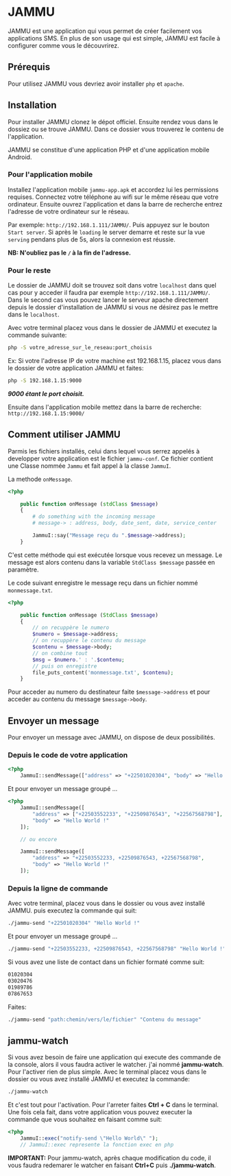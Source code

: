 # JAMMU #

JAMMU est une application qui vous permet de créer facilement vos applications SMS. En plus de son usage qui est simple, JAMMU est facile à configurer comme vous le découvrirez.

## Prérequis ##

Pour utilisez JAMMU vous devriez avoir installer ```php``` et ```apache```.

## Installation ##

Pour installer JAMMU clonez le dépot officiel.
Ensuite rendez vous dans le dossiez ou se trouve JAMMU. Dans ce dossier vous trouverez le contenu de l'application.

JAMMU se constitue d'une application PHP et d'une application mobile Android.

### Pour l'application mobile ###

Installez l'application mobile `jammu-app.apk` et accordez lui les permissions requises.
Connectez votre téléphone au wifi sur le même réseau que votre ordinateur.
Ensuite ouvrez l'application et dans la barre de recherche entrez l'adresse de votre ordinateur sur le réseau.

Par exemple: `http://192.168.1.111/JAMMU/`. Puis appuyez sur le bouton `Start server`.
Si après le `loading` le server demarre et reste sur la vue `serving` pendans plus de 5s, alors la connexion est réussie.

**NB: N'oubliez pas le `/` à la fin de l'adresse.**

### Pour le reste ###

Le dossier de JAMMU doit se trouvez soit dans votre `localhost` dans quel cas pour y acceder il faudra par exemple `http://192.168.1.111/JAMMU/`.
Dans le second cas vous pouvez lancer le serveur apache directement depuis le dossier d'installation de JAMMU si vous ne désirez pas le mettre dans le `localhost`.

Avec votre terminal placez vous dans le dossier de JAMMU et executez la commande suivante:

```cmd
php -S votre_adresse_sur_le_reseau:port_choisis
```

Ex: Si votre l'adresse IP de votre machine est 192.168.1.15, placez vous dans le dossier de votre application JAMMU et faites:

```cmd
php -S 192.168.1.15:9000
```

***9000 étant le port choisit.***

Ensuite dans l'application mobile mettez dans la barre de recherche: `http://192.168.1.15:9000/`

## Comment utiliser JAMMU ##

Parmis les fichiers installés, celui dans lequel vous serrez appelés à developper votre application est le fichier `jammu-conf`.
Ce fichier contient une Classe nommée `Jammu` et fait appel à la classe `JammuI`.

La methode `onMessage`.

```php
<?php

	public function onMessage (stdClass $message)
	{
		# do something with the incoming message
		# message-> : address, body, date_sent, date, service_center

		JammuI::say("Message reçu du ".$message->address);
	}
```

C'est cette méthode qui est exécutée lorsque vous recevez un message. Le message est alors contenu dans la variable `StdClass $message` passée en paramètre.

Le code suivant enregistre le message reçu dans un fichier nommé `monmessage.txt`.
```php
<?php

	public function onMessage (StdClass $message)
	{
		// on recuppère le numero
		$numero = $message->address;
		// on recuppère le contenu du message
		$contenu = $message->body;
		// on combine tout
		$msg = $numero.' : '.$contenu;
		// puis on enregistre
		file_puts_content('monmessage.txt', $contenu);
	}
```

Pour acceder au numero du destinateur faite `$message->address` et pour acceder au contenu du message `$message->body`.

## Envoyer un message ##

Pour envoyer un message avec JAMMU, on dispose de deux possibilités.

### Depuis le code de votre application ###

```php
<?php
	JammuI::sendMessage(["address" => "+22501020304", "body" => "Hello World !"]);
```

Et pour envoyer un message groupé ...

```php
<?php
	JammuI::sendMessage([
		"address" => ["+22503552233", "+22509876543", "+22567568798"],
		"body" => "Hello World !"
	]);

	// ou encore

	JammuI::sendMessage([
		"address" => "+22503552233, +22509876543, +22567568798",
		"body" => "Hello World !"
	]);
```

### Depuis la ligne de commande ###

Avec votre terminal, placez vous dans le dossier ou vous avez installé JAMMU. puis executez la commande qui suit:

```cmd
./jammu-send "+22501020304" "Hello World !"
```

Et pour envoyer un message groupé ...

```cmd
./jammu-send "+22503552233, +22509876543, +22567568798" "Hello World !"
```

Si vous avez une liste de contact dans un fichier formaté comme suit:

```cmd
01020304
03020476
01989786
07867653
```

Faites:

```cmd
./jammu-send "path:chemin/vers/le/fichier" "Contenu du message"
```

## jammu-watch ##

Si vous avez besoin de faire une application qui execute des commande de la console, alors il vous faudra activer le watcher. j'ai nommé **jammu-watch**.
Pour l'activer rien de plus simple. Avec le terminal placez vous dans le dossier ou vous avez installé JAMMU et executez la commande:

```cmd
./jammu-watch
```

Et c'est tout pour l'activation. Pour l'arreter faites **Ctrl + C** dans le terminal.
Une fois cela fait, dans votre application vous pouvez executer la commande que vous souhaitez en faisant comme suit:

```php
<?php
	JammuI::exec("notify-send \"Hello World\" ");
	// JammuI::exec represente la fonction exec en php
```

**IMPORTANT:** Pour jammu-watch, après chaque modification du code, il vous faudra redemarer le watcher en faisant **Ctrl+C** puis **./jammu-watch**.